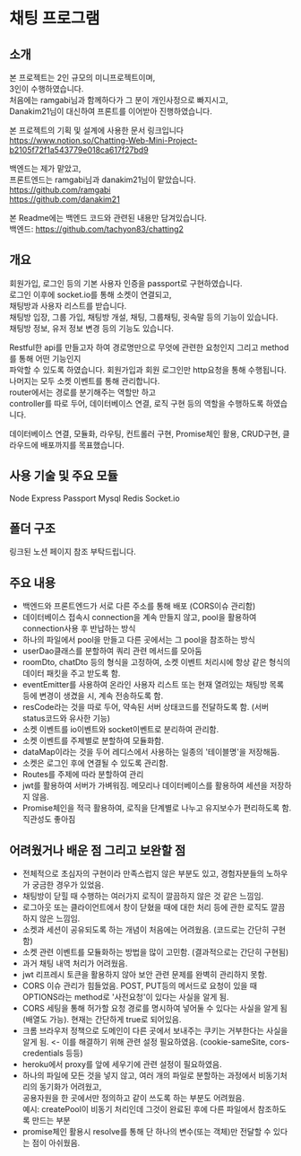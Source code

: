 # 채팅 프로그램   
   
    
   
## 소개
  
본 프로젝트는 2인 규모의 미니프로젝트이며,   
3인이 수행하였습니다.   
처음에는 ramgabi님과 함께하다가 그 분이 개인사정으로 빠지시고,   
Danakim21님이 대신하여 프론트를 이어받아 진행하였습니다.   
   
본 프로젝트의 기획 및 설계에 사용한 문서 링크입니다   
https://www.notion.so/Chatting-Web-Mini-Project-b2105f72f1a543779e018ca617f27bd9   
    
백엔드는 제가 맡았고,  
프론트엔드는 ramgabi님과 danakim21님이 맡았습니다.  
https://github.com/ramgabi   
https://github.com/danakim21    

본 Readme에는 백엔드 코드와 관련된 내용만 담겨있습니다.   
백엔드: https://github.com/tachyon83/chatting2   
   
     
        
## 개요
   
회원가입, 로그인 등의 기본 사용자 인증을 passport로 구현하였습니다.   
로그인 이후에 socket.io를 통해 소켓이 연결되고,    
채팅방과 사용자 리스트를 받습니다.   
채팅방 입장, 그룹 가입, 채팅방 개설, 채팅, 그룹채팅, 귓속말 등의 기능이 있습니다.   
채팅방 정보, 유저 정보 변경 등의 기능도 있습니다.   
    
Restful한 api를 만들고자 하여 경로명만으로 무엇에 관련한 요청인지 그리고 method를 통해 어떤 기능인지   
파악할 수 있도록 하였습니다. 회원가입과 회원 로그인만 http요청을 통해 수행됩니다.   
나머지는 모두 소켓 이벤트를 통해 관리합니다.   
router에서는 경로를 분기해주는 역할만 하고   
controller를 따로 두어, 데이터베이스 연결, 로직 구현 등의 역할을 수행하도록 하였습니다.   
   
데이터베이스 연결, 모듈화, 라우팅, 컨트롤러 구현, Promise체인 활용, CRUD구현, 클라우드에 배포까지를 목표했습니다.  
   
   
   
## 사용 기술 및 주요 모듈
   
Node Express Passport Mysql Redis Socket.io    
   
   
      
## 폴더 구조
  
링크된 노션 페이지 참조 부탁드립니다.   
   
   
   
## 주요 내용
  
- 백엔드와 프론트엔드가 서로 다른 주소를 통해 배포 (CORS이슈 관리함)  
- 데이터베이스 접속시 connection을 계속 만들지 않고, pool을 활용하여 connection사용 후 반납하는 방식   
- 하나의 파일에서 pool을 만들고 다른 곳에서는 그 pool을 참조하는 방식   
- userDao클래스를 분할하여 쿼리 관련 메서드를 모아둠    
- roomDto, chatDto 등의 형식을 고정하여, 소켓 이벤트 처리시에 항상 같은 형식의 데이터 패킷을 주고 받도록 함.   
- eventEmitter를 사용하여 온라인 사용자 리스트 또는 현재 열려있는 채팅방 목록 등에 변경이 생겼을 시, 계속 전송하도록 함.   
- resCode라는 것을 따로 두어, 약속된 서버 상태코드를 전달하도록 함. (서버 status코드와 유사한 기능)   
- 소켓 이벤트를 io이벤트와 socket이벤트로 분리하여 관리함.   
- 소켓 이벤트를 주제별로 분할하여 모듈화함.   
- dataMap이라는 것을 두어 레디스에서 사용하는 일종의 '테이블명'을 저장해둠.   
- 소켓은 로그인 후에 연결될 수 있도록 관리함.   
- Routes를 주제에 따라 분할하여 관리   
- jwt를 활용하여 서버가 가벼워짐. 메모리나 데이터베이스를 활용하여 세션을 저장하지 않음.   
- Promise체인을 적극 활용하여, 로직을 단계별로 나누고 유지보수가 편리하도록 함. 직관성도 좋아짐   
  
        
        
## 어려웠거나 배운 점 그리고 보완할 점
   
- 전체적으로 초심자의 구현이라 만족스럽지 않은 부분도 있고, 경험자분들의 노하우가 궁금한 경우가 있었음.   
- 채팅방이 닫힐 때 수행하는 여러가지 로직이 깔끔하지 않은 것 같은 느낌임.   
- 로그아웃 또는 클라이언트에서 창이 닫혔을 때에 대한 처리 등에 관한 로직도 깔끔하지 않은 느낌임.   
- 소켓과 세션이 공유되도록 하는 개념이 처음에는 어려웠음. (코드로는 간단히 구현함)   
- 소켓 관련 이벤트를 모듈화하는 방법을 많이 고민함. (결과적으로는 간단히 구현됨)   
- 과거 채팅 내역 처리가 어려웠음.   
- jwt 리프레시 토큰을 활용하지 않아 보안 관련 문제를 완벽히 관리하지 못함.   
- CORS 이슈 관리가 힘들었음. POST, PUT등의 메서드로 요청이 있을 때 OPTIONS라는 method로 '사전요청'이 있다는 사실을 알게 됨.
- CORS 세팅을 통해 허가할 요청 경로를 명시하여 넣어둘 수 있다는 사실을 알게 됨 (배열도 가능). 현재는 간단하게 true로 되어있음.
- 크롬 브라우저 정책으로 도메인이 다른 곳에서 보내주는 쿠키는 거부한다는 사실을 알게 됨. <- 이를 해결하기 위해 관련 설정 필요하였음.
  (cookie-sameSite, cors-credentials 등등)
- heroku에서 proxy를 앞에 세우기에 관련 설정이 필요하였음.
- 하나의 파일에 모든 것을 넣지 않고, 여러 개의 파일로 분할하는 과정에서 비동기처리의 동기화가 어려웠고,   
  공용자원을 한 곳에서만 정의하고 같이 쓰도록 하는 부분도 어려웠음.   
  예시: createPool이 비동기 처리인데 그것이 완료된 후에 다른 파일에서 참조하도록 만드는 부분   
- promise체인 활용시 resolve를 통해 단 하나의 변수(또는 객체)만 전달할 수 있다는 점이 아쉬웠음.   
   
